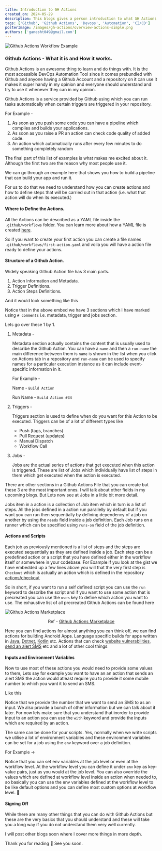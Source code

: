 ```yaml
---
title: Introduction to GH Actions
created_on: 2024-05-29
description: This blogs gives a person introduction to what GH Actions are and what you can achieve by using it
tags: ['Github', 'Github Actions', 'Devops', 'Automation', 'CI/CD']
posterImage: /images/gh-actions/overview-actions-simple.png
authors: ['ganesht049@gmail.com']
---
```



![Github Actions Workflow Example](/images/gh-actions/overview-actions-simple.png)

### Github Actions - What it is and How it works.

Github Actions is an awesome thing to learn and do things with. It is the most
accessible DevOps Automation Tool since it comes prebundled with Github and 
anyone having a Github Account and a repository on it can use it makes it super
handy in my opinion and everyone should understand and try to use it whenever
they can in my opinion.

Github Actions is a service provided by Github using which you can run tasks
automatically when certain triggers are triggered in your repository.

For Example -
1. As soon as you push some code you can have a pipeline which compiles and
builds your applications.
2. As soon as you raise a PR an action can check code quality of added code.
3. An action which automatically runs after every few minutes to do something
   completely random

The final part of this list of examples is what makes me excited about it.
Although the first two are the reason why most people use it.

We can go through an example here that shows you how to build a pipeline that
can build your app and run it.

For us to do that we need to understand how you can create actions and how to
define steps that will be carried out in that action (i.e. what that action 
will do when its executed.)

#### Where to Define the Actions.

All the Actions can be described as a YAML file inside the `.github/workflows`
folder. You can learn more about how a YAML file is created [here](https://www.linode.com/docs/guides/yaml-reference/).

So if you want to create your first action you can create a file names
`.github/workflows/first-action.yaml` and voila you will have a action file
ready to define your actions.


#### Structure of a Github Action. 

Widely speaking Github Action file has 3 main parts. 

1. Action Information and Metadata.
2. Trigger Definitions.
3. Action Steps Definitions.

And it would look something like this

<script src="https://gist.github.com/gat786/77b5fa9d41ee8445cc1d71b8b8318c04.js"> </script>

Notice that in the above embed we have 3 sections which I have marked using 
`# comments` i.e. metadata, trigger and jobs section.

Lets go over these 1 by 1.

1. Metadata -
   
   Metadata section actually contains the content that is usually used to 
   describe the Github Action. You can have a `name` and then a `run-name`
   the main difference between them is `name` is shown in the list when you
   click on Actions tab in a repository and `run-name` can be used to specify
   names for a particular execution instance as it can include event-specific
   information in it. 

   For Example -

   Name - `Build Action`

   Run Name - `Build Action #34`


2. Triggers -
   
   Triggers section is used to define when do you want for this Action to
   be executed. Triggers can be of a lot of different types like 

   * Push (tags, branches)
   * Pull Request (updates)
   * Manual Dispatch
   * Workflow Call

3. Jobs -
   
   Jobs are the actual series of actions that get executed when this action
   is triggered. These are list of Jobs which individually have list of steps
   in them which get executed when the action is executed.


There are other sections in a Github Actions File that you can create but
these 3 are the most important ones. I will talk about other fields in my 
upcoming blogs. But Lets now see at Jobs in a little bit more detail.

Jobs item in a action is a collection of Job item which in turn is a list of
steps. All the jobs defined in a action run parallelly by default but if you
want you can run then sequentially by defining dependency of a job on another
by using the `needs` field inside a job definition. Each Job runs on a runner
which can be specified using `runs-on` field of the job definition.

#### Actions and Scripts

Each job as previously mentioned is a list of steps and the steps are executed
sequentially as they are defined inside a job. Each step can be a predefined
action or a script that you have defined either in the workflow itself or 
somewhere in your codebase. For Example if you look at the gist we have 
embedded up a few lines above you will that the very first step is `Checkout`
which is actually an action which is defined in the repository 
<a href="https://github.com/actions/checkout" target="_blank">actions/checkout</a>

So in short, if you want to run a self defined script you can use the 
`run` keyword to describe the script and if you want to use some action that is
precreated you can use the `uses` key to define which action you want to use.
The exhaustive list of all precreated Github Actions can be found here 

![Github Actions Marketplace](/images/gh-actions/actions-marketplace.webp)
<center>Ref - <a href="https://github.com/marketplace?type=actions">Github Actions Marketplace</a></center>

Here you can find actions for almost anything you can think off, we can find
actions for building Android Apps. Language specific builds for apps written in
[Java](https://github.com/marketplace/actions/setup-java-jdk), 
[Dotnet](https://github.com/marketplace/actions/setup-net-core-sdk), 
[Kotlin](https://github.com/marketplace/actions/setup-kotlin) etc. Actions that can check 
[website vulnerabilities](https://github.com/marketplace/actions/is-website-vulnerable), 
[send an alert SMS](https://github.com/marketplace/actions/twilio-sms) etc 
and a lot of other cool things

#### Inputs and Environment Variables

Now to use most of these actions you would need to provide some values to them,
Lets say for example you want to have an an action that sends an alert SMS
the action would atleast require you to provide it some mobile number to which you want
it to send an SMS.

Like this 

<script src="https://gist.github.com/gat786/9690fef9ae2d58b60dc20212d21397f2.js"></script>

Notice that we provide the number that we want to send an SMS to as an input. 
We also provide a bunch of other information but we can talk about it later.
For now lets make sure that you understand that inorder to provide input to an
action you can use the `with` keyword and provide the inputs which are required
by an action.

The same can be done for your scripts. Yes, normally when we write scripts we 
utilise a lot of environment variables and these environment variables can be
set for a job using the `env` keyword over a job definition. 

For Example ->

<script src="https://gist.github.com/gat786/deb0bd78899e5f3dbe0b28ee8e6579ad.js"></script>

Notice that you can set env variables at the job level or even at the workflow
level. At the workflow level you can define it under `env` key as key-value
pairs, just as you would at the job level. You can also override the values which
are defined at workflow level inside an action when needed to, so basically you
can use the env variables defined at the workflow level to be like default options
and you can define most custom options at workflow level. 🧠

#### Signing Off

While there are many other things that you can do with Github Actions but these
are the very basics that you should understand and these will take you a long
way if you do not understand them very well currently.

I will post other blogs soon where I cover more things in more depth.

Thank you for reading 🫰
See you soon.

